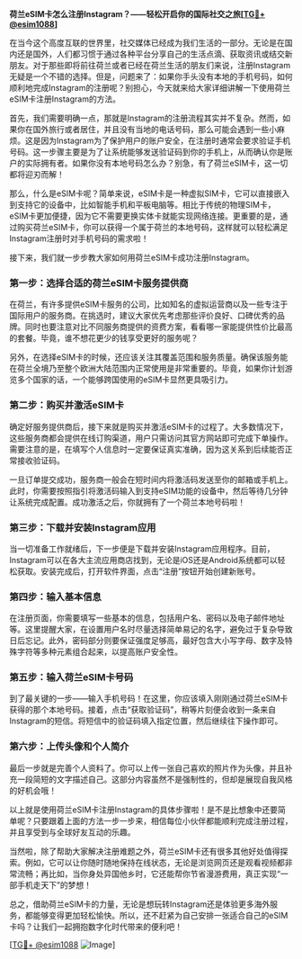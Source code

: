 **荷兰eSIM卡怎么注册Instagram？——轻松开启你的国际社交之旅[[TG💪+ @esim1088](https://t.me/s/esim1088)]**

在当今这个高度互联的世界里，社交媒体已经成为我们生活的一部分。无论是在国内还是国外，人们都习惯于通过各种平台分享自己的生活点滴、获取资讯或结交新朋友。对于那些即将前往荷兰或者已经在荷兰生活的朋友们来说，注册Instagram无疑是一个不错的选择。但是，问题来了：如果你手头没有本地的手机号码，如何顺利地完成Instagram的注册呢？别担心，今天就来给大家详细讲解一下使用荷兰eSIM卡注册Instagram的方法。

首先，我们需要明确一点，那就是Instagram的注册流程其实并不复杂。然而，如果你在国外旅行或者居住，并且没有当地的电话号码，那么可能会遇到一些小麻烦。这是因为Instagram为了保护用户的账户安全，在注册时通常会要求验证手机号码。这一步骤主要是为了让系统能够发送验证码到你的手机上，从而确认你是账户的实际拥有者。如果你没有本地号码怎么办？别急，有了荷兰eSIM卡，这一切都将迎刃而解！

那么，什么是eSIM卡呢？简单来说，eSIM卡是一种虚拟SIM卡，它可以直接嵌入到支持它的设备中，比如智能手机和平板电脑等。相比于传统的物理SIM卡，eSIM卡更加便捷，因为它不需要更换实体卡就能实现网络连接。更重要的是，通过购买荷兰eSIM卡，你可以获得一个属于荷兰的本地号码，这样就可以轻松满足Instagram注册时对手机号码的需求啦！

接下来，我们就一步步教大家如何用荷兰eSIM卡成功注册Instagram。

### 第一步：选择合适的荷兰eSIM卡服务提供商

在荷兰，有许多提供eSIM卡服务的公司，比如知名的虚拟运营商以及一些专注于国际用户的服务商。在挑选时，建议大家优先考虑那些评价良好、口碑优秀的品牌。同时也要注意对比不同服务商提供的资费方案，看看哪一家能提供性价比最高的套餐。毕竟，谁不想花更少的钱享受更好的服务呢？

另外，在选择eSIM卡的时候，还应该关注其覆盖范围和服务质量。确保该服务能在荷兰全境乃至整个欧洲大陆范围内正常使用是非常重要的。毕竟，如果你计划游览多个国家的话，一个能够跨国使用的eSIM卡显然更具吸引力。

### 第二步：购买并激活eSIM卡

确定好服务提供商后，接下来就是购买并激活eSIM卡的过程了。大多数情况下，这些服务商都会提供在线订购渠道，用户只需访问其官方网站即可完成下单操作。需要注意的是，在填写个人信息时一定要保证真实准确，因为这关系到后续能否正常接收验证码。

一旦订单提交成功，服务商一般会在短时间内将激活码发送至你的邮箱或手机上。此时，你需要按照指引将激活码输入到支持eSIM功能的设备中，然后等待几分钟让系统完成配置。成功激活之后，你就拥有了一个荷兰本地号码啦！

### 第三步：下载并安装Instagram应用

当一切准备工作就绪后，下一步便是下载并安装Instagram应用程序。目前，Instagram可以在各大主流应用商店找到，无论是iOS还是Android系统都可以轻松获取。安装完成后，打开软件界面，点击“注册”按钮开始创建新账号。

### 第四步：输入基本信息

在注册页面，你需要填写一些基本的信息，包括用户名、密码以及电子邮件地址等。这里提醒大家，在设置用户名时尽量选择简单易记的名字，避免过于复杂导致日后忘记。此外，密码部分则要保证强度足够高，最好包含大小写字母、数字及特殊字符等多种元素组合起来，以提高账户安全性。

### 第五步：输入荷兰eSIM卡号码

到了最关键的一步——输入手机号码！在这里，你应该填入刚刚通过荷兰eSIM卡获得的那个本地号码。接着，点击“获取验证码”，稍等片刻便会收到一条来自Instagram的短信。将短信中的验证码填入指定位置，然后继续往下操作即可。

### 第六步：上传头像和个人简介

最后一步就是完善个人资料了。你可以上传一张自己喜欢的照片作为头像，并且补充一段简短的文字描述自己。这部分内容虽然不是强制性的，但却是展现自我风格的好机会哦！

以上就是使用荷兰eSIM卡注册Instagram的具体步骤啦！是不是比想象中还要简单呢？只要跟着上面的方法一步一步来，相信每位小伙伴都能顺利完成注册过程，并且享受到与全球好友互动的乐趣。

当然啦，除了帮助大家解决注册难题之外，荷兰eSIM卡还有很多其他好处值得探索。例如，它可以让你随时随地保持在线状态，无论是浏览网页还是观看视频都非常流畅；再比如，当你身处异国他乡时，它还能帮你节省漫游费用，真正实现“一部手机走天下”的梦想！

总之，借助荷兰eSIM卡的力量，无论是想玩转Instagram还是体验更多海外服务，都能够变得更加轻松愉快。所以，还不赶紧为自己安排一张适合自己的eSIM卡吗？让我们一起拥抱数字化时代带来的便利吧！

[[TG💪+ @esim1088](https://t.me/s/esim1088) ![Image](https://i.postimg.cc/4NQfJmqS/Snipaste-2025-05-13-00-14-12.png)]